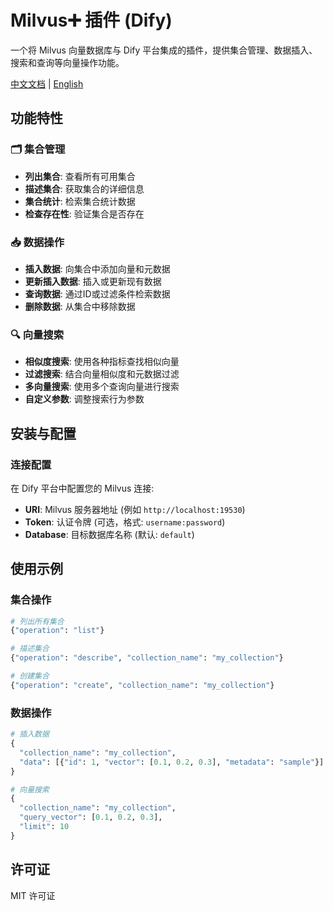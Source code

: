 # Milvus➕ 插件 (Dify)

一个将 Milvus 向量数据库与 Dify 平台集成的插件，提供集合管理、数据插入、搜索和查询等向量操作功能。

[中文文档](./README_zh.md) | [English](./README.md)

## 功能特性

### 🗂️ 集合管理
- **列出集合**: 查看所有可用集合
- **描述集合**: 获取集合的详细信息
- **集合统计**: 检索集合统计数据
- **检查存在性**: 验证集合是否存在

### 📥 数据操作
- **插入数据**: 向集合中添加向量和元数据
- **更新插入数据**: 插入或更新现有数据
- **查询数据**: 通过ID或过滤条件检索数据
- **删除数据**: 从集合中移除数据

### 🔍 向量搜索
- **相似度搜索**: 使用各种指标查找相似向量
- **过滤搜索**: 结合向量相似度和元数据过滤
- **多向量搜索**: 使用多个查询向量进行搜索
- **自定义参数**: 调整搜索行为参数

## 安装与配置

### 连接配置
在 Dify 平台中配置您的 Milvus 连接:

- **URI**: Milvus 服务器地址 (例如 `http://localhost:19530`)
- **Token**: 认证令牌 (可选，格式: `username:password`)
- **Database**: 目标数据库名称 (默认: `default`)

## 使用示例

### 集合操作
```python
# 列出所有集合
{"operation": "list"}

# 描述集合
{"operation": "describe", "collection_name": "my_collection"}

# 创建集合
{"operation": "create", "collection_name": "my_collection"}
```

### 数据操作
```python
# 插入数据
{
  "collection_name": "my_collection",
  "data": [{"id": 1, "vector": [0.1, 0.2, 0.3], "metadata": "sample"}]
}

# 向量搜索
{
  "collection_name": "my_collection",
  "query_vector": [0.1, 0.2, 0.3],
  "limit": 10
}
```

## 许可证

MIT 许可证 